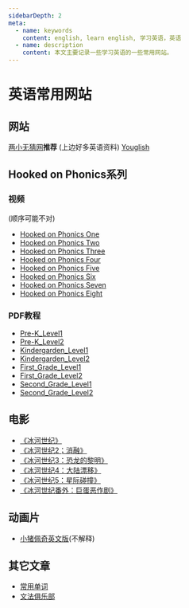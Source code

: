 ```yaml
---
sidebarDepth: 2
meta:
  - name: keywords
    content: english, learn english, 学习英语，英语
  - name: description
    content: 本文主要记录一些学习英语的一些常用网站。
---
```


# 英语常用网站


## 网站

[两小无猜网](http://www.lxwc.com.cn/)**推荐** (上边好多英语资料)
[Youglish](https://youglish.com/search)

## Hooked on Phonics系列 

### 视频
(顺序可能不对)
- [Hooked on Phonics One](https://pan.baidu.com/s/19TZVKsHMrMnlFmsbO9voMg)
- [Hooked on Phonics Two](https://pan.baidu.com/s/18gktyNBe4QSyiZpwSSS_Pw)
- [Hooked on Phonics Three](https://pan.baidu.com/s/10ixpAksErvs7_RK2W7_-6A)
- [Hooked on Phonics Four](https://pan.baidu.com/s/18v_98BOQgsYUgO89t5wwlg)
- [Hooked on Phonics Five](https://pan.baidu.com/s/1k3G-XS_FaEdl_d_qJWKJbQ)
- [Hooked on Phonics Six](https://pan.baidu.com/s/1vPWtSTKAbZnjYeYk8KZF2w)
- [Hooked on Phonics Seven](https://pan.baidu.com/s/11Y70A7B-UXp3GSFle0lAUg)
- [Hooked on Phonics Eight](https://pan.baidu.com/s/1Oe7Db4gPrN11Ml9yKg6NuQ)

### PDF教程

- [Pre-K_Level1](https://webxiaoma.github.io/english/Pre-K_Level1/class.pdf)
- [Pre-K_Level2](https://webxiaoma.github.io/english/Pre-K_Level2/class.pdf)
- [Kindergarden_Level1](https://webxiaoma.github.io/english/Kindergarden_Level1/class.pdf)
- [Kindergarden_Level2](https://webxiaoma.github.io/english/Kindergarden_Level2/class.pdf)
- [First_Grade_Level1](https://webxiaoma.github.io/english/First_Grade_Level1/class.pdf)
- [First_Grade_Level2](https://webxiaoma.github.io/english/First_Grade_Level2/class.pdf)
- [Second_Grade_Level1](https://webxiaoma.github.io/english/Second_Grade_Level1/class.pdf)
- [Second_Grade_Level2](https://webxiaoma.github.io/english/Second_Grade_Level2/class.pdf)



## 电影

- [《冰河世纪》](https://pan.baidu.com/s/1psl3DXmMG70BN00YKLjGaQ)
- [《冰河世纪2；消融》](https://pan.baidu.com/s/1L1I6hkYYCKjzPfI_O300rg)
- [《冰河世纪3：恐龙的黎明》](https://pan.baidu.com/s/1JQTsgfIC0l5c15mTKMZVmg)
- [《冰河世纪4：大陆漂移》](https://pan.baidu.com/s/10EX_TS-lc6I3iP8t5ydyGw)
- [《冰河世纪5：星际碰撞》](https://pan.baidu.com/s/1QC8dGSiHkD2Z_bbn_tthwQ)
- [《冰河世纪番外：巨蛋恶作剧》](https://pan.baidu.com/s/13z-cT4-40p55VKbGWaiWbQ)


## 动画片

- [小猪佩奇英文版](https://pan.baidu.com/s/16_EqO6ZPpu64Iuy1gKgK6w)(不解释)


## 其它文章

- [常用单词](https://www.ef.com/english-resources/english-vocabulary/)
- [文法俱乐部](https://webxiaoma.github.io/english/Second_Grade_Level2/e_mo_nai_ba/wen_fa_ju_le_bu.pdf)